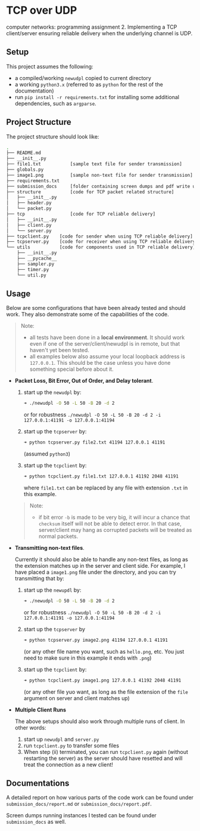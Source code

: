 # TCP over UDP
computer networks: programming assignment 2. Implementing a TCP client/server ensuring reliable delivery when the underlying channel is UDP.

## Setup

This project assumes the following:
- a compiled/working `newudpl` copied to current directory
- a working `python3.x` (referred to as `python` for the rest of the documentation)
- run `pip install -r requirements.txt` for installing some additional dependencies, such as `argparse`.
  
## Project Structure

The project structure should look like:
```bash
.
├── README.md
├── __init__.py
├── file1.txt			[sample text file for sender transmission]
├── globals.py
├── image1.png			[sample non-text file for sender transmission]
├── requirements.txt
├── submission_docs		[folder containing screen dumps and pdf write up]
├── structure			[code for TCP packet related structure]
│   ├── __init__.py
│   ├── header.py
│   └── packet.py
├── tcp					[code for TCP reliable delivery]
│   ├── __init__.py
│   ├── client.py
│   └── server.py
├── tcpclient.py	[code for sender when using TCP reliable delivery]
├── tcpserver.py	[code for receiver when using TCP reliable delivery]
└── utils			[code for components used in TCP reliable delivery]
    ├── __init__.py
    ├── __pycache__
    ├── sampler.py
    ├── timer.py
    └── util.py
```

## Usage
Below are some configurations that have been already tested and should work. They also demonstrate some of the capabilities of the code. 

> Note: 
> 
> - all tests have been done in a **local environment**. It should work even if one of the server/client/newudpl is in remote, but that haven't yet been tested.
> - all examples below also assume your local loopback address is `127.0.0.1`. This should be the case unless you have done something special before about it.
-  **Packet Loss, Bit Error, Out of Order, and Delay tolerant**.
    1. start up the `newudpl` by:
        
		```bash
		➜ ./newudpl -O 50 -L 50 -B 20 -d 2
		```

		or for robustness `./newudpl -O 50 -L 50 -B 20 -d 2 -i 127.0.0.1:41191 -o 127.0.0.1:41194`
    2. start up the `tcpserver` by:
		```bash
		➜ python tcpserver.py file2.txt 41194 127.0.0.1 41191
		```
		(assumed `python3`)
    3. start up the `tcpclient` by:
		```bash
		➜ python tcpclient.py file1.txt 127.0.0.1 41192 2048 41191
		```
		where `file1.txt` can be replaced by any file with extension `.txt` in this example.
	
	> Note:
	> - if bit error `-b` is made to be very big, it will incur a chance that `checksum` itself will not be able to detect error. In that case, server/client may hang as corrupted packets will be treated as normal packets.
-  **Transmitting non-text files**.
    
    Currently it should also be able to handle any non-text files, as long as the extension matches up in the server and client side. For example, I have placed a `image1.png` file under the directory, and you can try transmitting that by:
    1. start up the `newupdl` by:

		```bash
		➜ ./newudpl -O 50 -L 50 -B 20 -d 2
		```
		or for robustness `./newudpl -O 50 -L 50 -B 20 -d 2 -i 127.0.0.1:41191 -o 127.0.0.1:41194`
    2. start up the `tcpserver` by
		```bash
		➜ python tcpserver.py image2.png 41194 127.0.0.1 41191
		```
		(or any other file name you want, such as `hello.png`, etc. You just need to make sure in this example it ends with `.png`)
    3. start up the `tcpclient` by:
		```bash
		➜ python tcpclient.py image1.png 127.0.0.1 41192 2048 41191
		```
		(or any other file yuo want, as long as the file extension of the `file` argument on server and client matches up)
- **Multiple Client Runs**
  
  The above setups should also work through multiple runs of client. In other words:

  1. start up `newudpl` and `server.py`
  2. run `tcpclient.py` to transfer some files
  3. When step (ii) terminated, you can run `tcpclient.py` again (without restarting the server) as the server should have resetted and will treat the connection as a new client!

## Documentations
A detailed report on how various parts of the code work can be found under `submission_docs/report.md` or `submission_docs/report.pdf`.

Screen dumps running instances I tested can be found under `submission_docs` as well.
